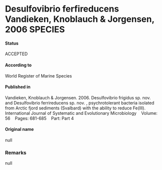 # Desulfovibrio ferfireducens Vandieken, Knoblauch & Jorgensen, 2006 SPECIES

#### Status
ACCEPTED

#### According to
World Register of Marine Species

#### Published in
Vandieken, Knoblauch & Jorgensen. 2006. Desulfovibrio frigidus sp. nov. and Desulfovibrio ferrireducens sp. nov. , psychrotolerant bacteria isolated from Arctic fjord sediments (Svalbard) with the ability to reduce Fe(III). International Journal of Systematic and Evolutionary Microbiology    Volume: 56    Pages: 681-685    Part: Part 4

#### Original name
null

### Remarks
null